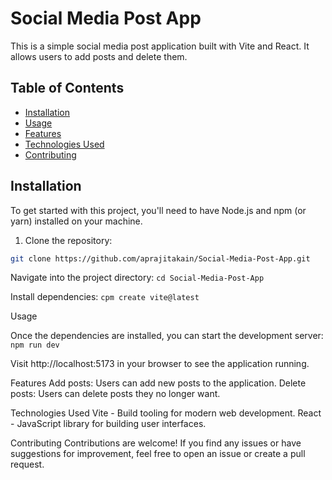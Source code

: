 # Social Media Post App

This is a simple social media post application built with Vite and React. It allows users to add posts and delete them.

## Table of Contents

- [Installation](#installation)
- [Usage](#usage)
- [Features](#features)
- [Technologies Used](#technologies-used)
- [Contributing](#contributing)

## Installation

To get started with this project, you'll need to have Node.js and npm (or yarn) installed on your machine.

1. Clone the repository:

```bash
git clone https://github.com/aprajitakain/Social-Media-Post-App.git
```

Navigate into the project directory:
```cd Social-Media-Post-App```

Install dependencies:
```cpm create vite@latest ```

Usage

Once the dependencies are installed, you can start the development server:
```npm run dev```

Visit http://localhost:5173 in your browser to see the application running.

Features
Add posts: Users can add new posts to the application.
Delete posts: Users can delete posts they no longer want.

Technologies Used
Vite - Build tooling for modern web development.
React - JavaScript library for building user interfaces.

Contributing
Contributions are welcome! If you find any issues or have suggestions for improvement, feel free to open an issue or create a pull request.

